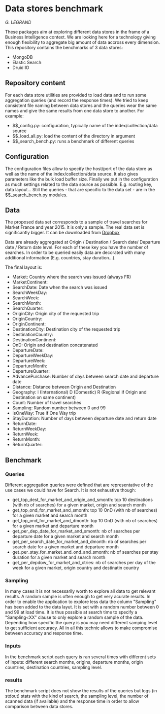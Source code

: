 # Data stores benchmark
_G. LEGRAND_

These packages aim at exploring different data stores in the frame of a Business Intelligence context. We are looking here for a technology giving enough flexibility to aggregate big amount of data accross every dimension. This repository contains the benchmarks of 3 data stores:

* MongoDB
* Elastic Search
* Druid IO 

## Repository content

For each data store utilities are provided to load data and to run some aggregation queries (and record the response times). We tried to keep consistent file naming between data stores and the queries wear the same names and give the same results from one data store to another. For example:

* $$_config.py:       configuration, typically name of the index/collection/data source
* $$_load_all.py:     load the content of the directory in argument
* $$_search_bench.py: runs a benchmark of different queries

## Configuration

The configuration files allow to specify the host/port of the data store as well as the name of the index/collection/data source. It also gives parameters like the bulk load buffer size. 
Finally we put in the configuration as much settings related to the data source as possible. E.g. routing key, data layout... Still the queries - that are specific to the data set - are in the $$_search_bench.py modules.

## Data

The proposed data set corresponds to a sample of travel searches for Market France and year 2015. It is only a sample. The real data set is significantly bigger.
It can be downloaded from [Dropbox](https://www.dropbox.com/sh/covosmyni6narcj/AAAOrfKUohXtxVve5tshJcYFa?dl=0)

Data are  already aggregated at Origin / Destination / Search date/ Departure date / Return date level. For each of these key you have the number of searches. 
In order to be queried easily data are decorated with many additional information (E.g. countries, stay duration...). 

The final layout is:

* Market: Country where the search was issued (always FR)
* MarketContinent:
* SearchDate: Date when the search was issued
* SearchWeekDay:
* SearchWeek:
* SearchMonth:
* SearchQuarter:
* OriginCity: Origin city of the requested trip
* OriginCountry:
* OriginContinent:
* DestinationCity: Destination city of the requested trip
* DestinationCountry:
* DestinationContinent:
* OnD: Origin and destination concatenated
* DepartureDate:
* DepartureWeekDay:
* DepartureWeek:
* DepartureMonth:
* DepartureQuarter:
* AdvancePurchase: Number of days between search date and departure date
* Distance: Distance between Origin and Destination
* Geography: I (International) D (Domestic) R (Regional if Origin and Destination on same continent)
* Count: Number of travel searches
* Sampling: Random number between 0 and 99
* IsOneWay: True if One Way trip
* StayDuration: Number of days between departure date and return date
* ReturnDate:
* ReturnWeekDay:
* ReturnWeek:
* ReturnMonth:
* ReturnQuarter:


## Benchmark

### Queries

Different aggregation queries were defined that are representative of the use cases we could have for Search. It is not exhaustive though:

* get_top_dest_for_market_and_origin_and_smonth: top 10 destinations (with nb of searches) for a given market, origin and search month
* get_top_ond_for_market_and_smonth: top 10 OnD (with nb of searches) for a given market and search month
* get_top_ond_for_market_and_dmonth: top 10 OnD (with nb of searches) for a given market and departure month
* get_per_dep_date_for_market_and_smonth: nb of searches per departure date for a given market and search month
* get_per_search_date_for_market_and_dmonth: nb of searches per search date for a given market and departure month
* get_per_stay_for_market_and_ond_and_smonth: nb of searches per stay duration for a given market and search month
* get_per_depdow_for_market_and_ctries: nb of searches per day of the week for a given market, origin country and destinatin country

### Sampling

In many cases it is not necessarily worth to explore all data to get relevant results. A random sample is often enough to get very acurate results. In order to enable the application to explore less data the column "Sampling" has been added to the data layut. It is set with a random number between 0 and 99 at load time. It is thus possible at search time to specify a "Sampling<XX" clause to only explore a random sample of the data. Depending how specific the query is you may need different samping level to get sufficient accuracy. All in all this technic allows to make compromise between accuracy and response time.

### Inputs

In the benchmark script each query is ran several times with different sets of inputs: different search months, origins, departure months, origin countries, destination countries, sampling level.

### results

The benchmark script does not show the results of the queries but logs (in stdout) stats with the kind of search, the sampling level, the number of scanned data (if available) and the response time in order to allow comparison between data stores.